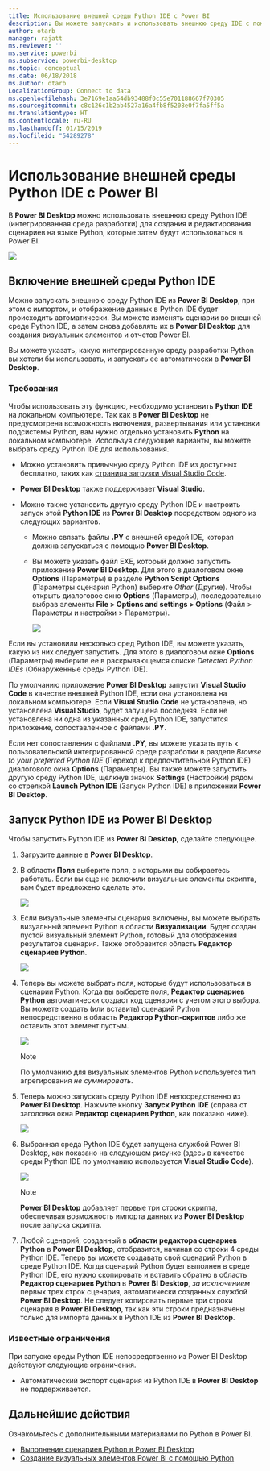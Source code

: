 ```yaml
---
title: Использование внешней среды Python IDE с Power BI
description: Вы можете запускать и использовать внешнюю среду IDE с помощью Power BI.
author: otarb
manager: rajatt
ms.reviewer: ''
ms.service: powerbi
ms.subservice: powerbi-desktop
ms.topic: conceptual
ms.date: 06/18/2018
ms.author: otarb
LocalizationGroup: Connect to data
ms.openlocfilehash: 3e7169e1aa54db93488f0c55e701188667f70305
ms.sourcegitcommit: c8c126c1b2ab4527a16a4fb8f5208e0f7fa5ff5a
ms.translationtype: HT
ms.contentlocale: ru-RU
ms.lasthandoff: 01/15/2019
ms.locfileid: "54289278"
---
```

# <a name="use-an-external-python-ide-with-power-bi"></a>Использование внешней среды Python IDE с Power BI
В **Power BI Desktop** можно использовать внешнюю среду Python IDE (интегрированная среда разработки) для создания и редактирования сценариев на языке Python, которые затем будут использоваться в Power BI.

![](media/desktop-python-ide/python-ide-1.png)

## <a name="enable-an-external-python-ide"></a>Включение внешней среды Python IDE
Можно запускать внешнюю среду Python IDE из **Power BI Desktop**, при этом с импортом, и отображение данных в Python IDE будет происходить автоматически. Вы можете изменять сценарии во внешней среде Python IDE, а затем снова добавлять их в **Power BI Desktop** для создания визуальных элементов и отчетов Power BI.

Вы можете указать, какую интегрированную среду разработки Python вы хотели бы использовать, и запускать ее автоматически в **Power BI Desktop**.

### <a name="requirements"></a>Требования
Чтобы использовать эту функцию, необходимо установить **Python IDE** на локальном компьютере. Так как в **Power BI Desktop** не предусмотрена возможность включения, развертывания или установки подсистемы Python, вам нужно отдельно установить **Python** на локальном компьютере. Используя следующие варианты, вы можете выбрать среду Python IDE для использования.

* Можно установить привычную среду Python IDE из доступных бесплатно, таких как [страница загрузки Visual Studio Code](https://code.visualstudio.com/download/).
* **Power BI Desktop** также поддерживает **Visual Studio**.
* Можно также установить другую среду Python IDE и настроить запуск этой **Python IDE** из **Power BI Desktop** посредством одного из следующих вариантов.
  
  * Можно связать файлы **.PY** с внешней средой IDE, которая должна запускаться с помощью **Power BI Desktop**.
  * Вы можете указать файл EXE, который должно запустить приложение **Power BI Desktop**. Для этого в диалоговом окне **Options** (Параметры) в разделе **Python Script Options** (Параметры сценария Python) выберите *Other* (Другие). Чтобы открыть диалоговое окно **Options** (Параметры), последовательно выбрав элементы **File > Options and settings > Options** (Файл > Параметры и настройки > Параметры).
    
    ![](media/desktop-python-ide/python-ide-2.png)

Если вы установили несколько сред Python IDE, вы можете указать, какую из них следует запустить. Для этого в диалоговом окне **Options** (Параметры) выберите ее в раскрывающемся списке *Detected Python IDEs* (Обнаруженные среды Python IDE).

По умолчанию приложение **Power BI Desktop** запустит **Visual Studio Code** в качестве внешней Python IDE, если она установлена на локальном компьютере. Если **Visual Studio Code** не установлена, но установлена **Visual Studio**, будет запущена последняя. Если не установлена ни одна из указанных сред Python IDE, запустится приложение, сопоставленное с файлами **.PY**.

Если нет сопоставления с файлами **.PY**, вы можете указать путь к пользовательской интегрированной среде разработки в разделе *Browse to your preferred Python IDE* (Переход к предпочтительной Python IDE) диалогового окна **Options** (Параметры). Вы также можете запустить другую среду Python IDE, щелкнув значок **Settings** (Настройки) рядом со стрелкой **Launch Python IDE** (Запуск Python IDE) в приложении **Power BI Desktop**.

## <a name="launch-a-python-ide-from-power-bi-desktop"></a>Запуск Python IDE из Power BI Desktop
Чтобы запустить Python IDE из **Power BI Desktop**, сделайте следующее.

1. Загрузите данные в **Power BI Desktop**.
2. В области **Поля** выберите поля, с которыми вы собираетесь работать. Если вы еще не включили визуальные элементы скрипта, вам будет предложено сделать это.
   
   ![](media/desktop-python-ide/python-ide-3.png)
3. Если визуальные элементы сценария включены, вы можете выбрать визуальный элемент Python в области **Визуализации**. Будет создан пустой визуальный элемент Python, готовый для отображения результатов сценария. Также отобразится область **Редактор сценариев Python**.
   
   ![](media/desktop-python-ide/python-ide-4.png)
4. Теперь вы можете выбрать поля, которые будут использоваться в сценарии Python. Когда вы выберете поля, **Редактор сценариев Python** автоматически создаст код сценария с учетом этого выбора. Вы можете создать (или вставить) сценарий Python непосредственно в область **Редактор Python-скриптов** либо же оставить этот элемент пустым.
   
   ![](media/desktop-python-ide/python-ide-5.png)
   
   > [!NOTE]
   > По умолчанию для визуальных элементов Python используется тип агрегирования *не суммировать*.
   > 
   > 
5. Теперь можно запускать среду Python IDE непосредственно из **Power BI Desktop**. Нажмите кнопку **Запуск Python IDE** (справа от заголовка окна **Редактор сценариев Python**, как показано ниже).
   
   ![](media/desktop-python-ide/python-ide-6.png)
6. Выбранная среда Python IDE будет запущена службой Power BI Desktop, как показано на следующем рисунке (здесь в качестве среды Python IDE по умолчанию используется **Visual Studio Code**).
   
   ![](media/desktop-python-ide/python-ide-7.png)
   
   > [!NOTE]
   > **Power BI Desktop** добавляет первые три строки скрипта, обеспечивая возможность импорта данных из **Power BI Desktop** после запуска скрипта.
   > 
   > 
7. Любой сценарий, созданный в **области редактора сценариев Python** в **Power BI Desktop**, отобразится, начиная со строки 4 среды Python IDE. Теперь вы можете создавать свой сценарий Python в среде Python IDE. Когда сценарий Python будет выполнен в среде Python IDE, его нужно скопировать и вставить обратно в область **Редактор сценариев Python** в **Power BI Desktop**, *за исключением* первых трех строк сценария, автоматически созданных службой **Power BI Desktop**. Не следует копировать первые три строки сценария в **Power BI Desktop**, так как эти строки предназначены только для импорта данных в Python IDE из **Power BI Desktop**.

### <a name="known-limitations"></a>Известные ограничения
При запуске среды Python IDE непосредственно из Power BI Desktop действуют следующие ограничения.

* Автоматический экспорт сценария из Python IDE в **Power BI Desktop** не поддерживается.

## <a name="next-steps"></a>Дальнейшие действия
Ознакомьтесь с дополнительными материалами по Python в Power BI.

* [Выполнение сценариев Python в Power BI Desktop](desktop-python-scripts.md)
* [Создание визуальных элементов Power BI с помощью Python](desktop-python-visuals.md)

